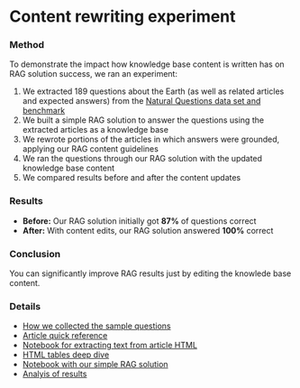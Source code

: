 # Content rewriting experiment
### Method
To demonstrate the impact how knowledge base content is written has on RAG solution success, we ran an experiment:
1. We extracted 189 questions about the Earth (as well as related articles and expected answers) from the [Natural Questions data set and benchmark](https://ai.google.com/research/NaturalQuestions)
2. We built a simple RAG solution to answer the questions using the extracted articles as a knowledge base
3. We rewrote portions of the articles in which answers were grounded, applying our RAG content guidelines
4. We ran the questions through our RAG solution with the updated knowledge base content
5. We compared results before and after the content updates

### Results
- **Before:** Our RAG solution initially got **87%** of questions correct
- **After:** With content edits, our RAG solution answered **100%** correct

### Conclusion
You can significantly improve RAG results just by editing the knowlede base content.

### Details
- [How we collected the sample questions](collecting-questions.md)
- [Article quick reference](collecting-questions.md#article-quick-reference)
- [Notebook for extracting text from article HTML](../notebooks/10_html-text.ipynb)
- [HTML tables deep dive](table-processing.md)
- [Notebook with our simple RAG solution](../notebooks/11_answer-natural-questions.ipynb)
- [Analyis of results](results-analysis.md)

<p>&nbsp;</p>

